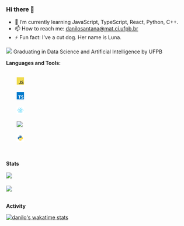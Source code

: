 ### Hi there 👋

- 🌱 I’m currently learning JavaScript, TypeScript, React, Python, C++.
- 📫 How to reach me: danilosantana@mat.ci.ufpb.br
- ⚡ Fun fact: I've a cut dog. Her name is Luna.

<img width="18" src="https://www.ufpb.br/ufpb/image-base/logo-ufpb-dark.png"> Graduating in Data Science and Artificial Intelligence by UFPB

**Languages and Tools:**



<div>
  <code>
    <img height="20" src="https://raw.githubusercontent.com/github/explore/80688e429a7d4ef2fca1e82350fe8e3517d3494d/topics/javascript/javascript.png">
  </code>
  <code>
    <img height="20" src="https://raw.githubusercontent.com/github/explore/80688e429a7d4ef2fca1e82350fe8e3517d3494d/topics/typescript/typescript.png">
  </code>
  <code>
    <img height="20" src="https://raw.githubusercontent.com/github/explore/80688e429a7d4ef2fca1e82350fe8e3517d3494d/topics/react/react.png">
  </code>
  <code>
    <img height="20" src="https://upload.wikimedia.org/wikipedia/commons/thumb/1/18/ISO_C%2B%2B_Logo.svg/1200px-ISO_C%2B%2B_Logo.svg.png">
  </code>
  <code>
    <img height="20" src="https://raw.githubusercontent.com/github/explore/80688e429a7d4ef2fca1e82350fe8e3517d3494d/topics/python/python.png">
  </code>
</div>

<br/>

**Stats**

<div style={{display: 'flex'}}>
<a href="https://github.com/danhenriquex/github-readme-stats">
  <img align="center" width="400px" src="https://github-readme-stats.vercel.app/api?include_all_commits=true&username=danhenriquex&count_private=true&show_icons=true&theme=tokyonight" />
</a>
  <br><br/>
<a href="https://github.com/anuraghazra/github-readme-stats">
  <img align="center" width="400px" src="https://github-readme-stats.vercel.app/api/top-langs/?username=danhenriquex&layout=compact&theme=tokyonight" />
</a>

</div>

<br/>

**Activity**

 [![danilo's wakatime stats](https://github-readme-stats.vercel.app/api/wakatime?username=danhenriquex)](https://github.com/danhenriquex/github-readme-stats)




